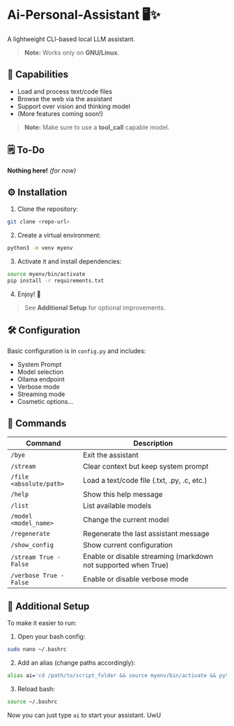 
# Ai-Personal-Assistant 🖥️✨

A lightweight CLI-based local LLM assistant.

> **Note:** Works only on **GNU/Linux**.

## 🌟 Capabilities

* Load and process text/code files
* Browse the web via the assistant
* Support over vision and thinking model
* (More features coming soon!)

> **Note:** Make sure to use a **tool_call** capable model.

## 🗒️ To-Do

**Nothing here!**
*(for now)*

## ⚙️ Installation

1. Clone the repository:

```bash
git clone <repo-url>
```

2. Create a virtual environment:

```bash
python3 -m venv myenv
```

3. Activate it and install dependencies:

```bash
source myenv/bin/activate
pip install -r requirements.txt
```

4. Enjoy! 🎉

> See **Additional Setup** for optional improvements.

## 🛠️ Configuration

Basic configuration is in `config.py` and includes:

* System Prompt
* Model selection
* Ollama endpoint
* Verbose mode
* Streaming mode
* Cosmetic options...

## 💬 Commands

| Command                  | Description                                                    |
| ------------------------ | -------------------------------------------------------------- |
| `/bye`                   | Exit the assistant                                             |
| `/stream`                | Clear context but keep system prompt                           |
| `/file <absolute/path>`  | Load a text/code file (.txt, .py, .c, etc.)                    |
| `/help`                  | Show this help message                                         |
| `/list`                  | List available models                                          |
| `/model <model_name>`    | Change the current model                                       |
| `/regenerate`            | Regenerate the last assistant message                          |
| `/show_config`           | Show current configuration                                     |
| `/stream True - False`   | Enable or disable streaming (markdown not supported when True) |
| `/verbose True - False`  | Enable or disable verbose mode                                 |

## 📝 Additional Setup

To make it easier to run:

1. Open your bash config:

```bash
sudo nano ~/.bashrc
```

2. Add an alias (change paths accordingly):

```bash
alias ai='cd /path/to/script_folder && source myenv/bin/activate && python main.py'
```

3. Reload bash:

```bash
source ~/.bashrc
```

Now you can just type `ai` to start your assistant. UwU
